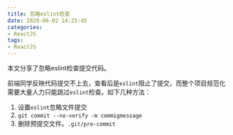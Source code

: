 ```yaml
---
title: 忽略eslint检查
date: 2020-06-02 14:25:45
categories: 
- ReactJS
tags: 
- ReactJS
---
```

本文分享了忽略eslint检查提交代码。
<!-- more -->

前端同学反映代码提交不上去，查看后是`eslint`阻止了提交，而整个项目规范化需要大量人力只能跳过`eslint`检查。如下几种方法：

1. 设置`eslint`忽略文件提交
2. `git commit --no-verify -m commigmessage`
3. 删除预提交文件。`.git/pre-commit`